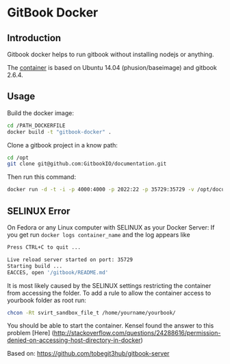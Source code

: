 # GitBook Docker

## Introduction

Gitbook docker helps to run gitbook without installing nodejs or anything.

The [container]() is based on Ubuntu 14.04 (phusion/baseimage) and gitbook 2.6.4.

## Usage

Build the docker image:
```bash
cd /PATH_DOCKERFILE
docker build -t "gitbook-docker" .
```

Clone a gitbook project in a know path:
```bash
cd /opt
git clone git@github.com:GitbookIO/documentation.git
```

Then run this command:
```bash
docker run -d -t -i -p 4000:4000 -p 2022:22 -p 35729:35729 -v /opt/documentation:/opt/gitbook gitbook-docker
```

## SELINUX Error

On Fedora or any Linux computer with SELINUX as your Docker Server: 
If you get run `docker logs container_name` and the log appears like 
```bash
Press CTRL+C to quit ...

Live reload server started on port: 35729
Starting build ...
EACCES, open '/gitbook/README.md'
```

It is most likely caused by the SELINUX settings restricting the container from accessing the folder. To add a rule to allow the container access to yourbook folder as root run:
 
```bash
chcon -Rt svirt_sandbox_file_t /home/yourname/yourbook/
```

You should be able to start the container.
Kensel found the answer to this problem [Here] (http://stackoverflow.com/questions/24288616/permission-denied-on-accessing-host-directory-in-docker)

Based on: https://github.com/tobegit3hub/gitbook-server

